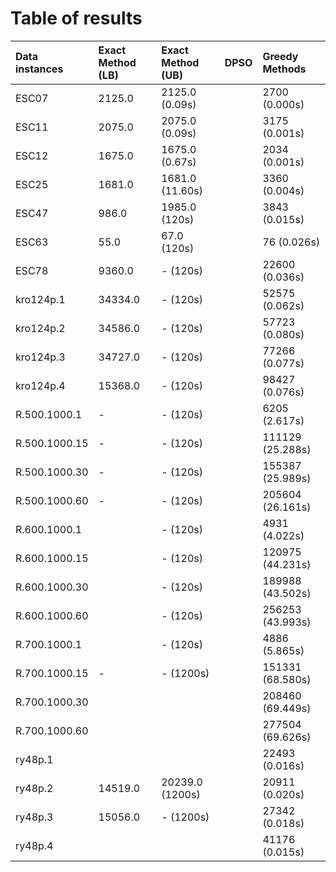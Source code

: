 # Table of results

| Data instances    | Exact Method (LB) | Exact Method (UB) | DPSO     | Greedy Methods |
| :---------------- | :-----------------| :---------------- | :------- | :------------- |
| ESC07             | 2125.0            | 2125.0 (0.09s)    |          | 2700 (0.000s)  |
| ESC11             | 2075.0            | 2075.0 (0.09s)    |          | 3175 (0.001s)  |
| ESC12             | 1675.0            | 1675.0 (0.67s)    |          | 2034 (0.001s)  |
| ESC25             | 1681.0            | 1681.0 (11.60s)   |          | 3360 (0.004s)  |
| ESC47             | 986.0             | 1985.0 (120s)     |          | 3843 (0.015s)  |
| ESC63             | 55.0              | 67.0 (120s)       |          | 76 (0.026s)    |
| ESC78             | 9360.0            | - (120s)          |          | 22600 (0.036s) |
| kro124p.1         | 34334.0           | - (120s)          |          | 52575 (0.062s) |
| kro124p.2         | 34586.0           | - (120s)          |          | 57723 (0.080s) |
| kro124p.3         | 34727.0           | - (120s)          |          | 77266 (0.077s) |
| kro124p.4         | 15368.0           | - (120s)          |          | 98427 (0.076s) |
| R.500.1000.1      | -                 | - (120s)          |          | 6205 (2.617s)  |
| R.500.1000.15     | -                 | - (120s)          |          | 111129 (25.288s) |
| R.500.1000.30     | -                 | - (120s)          |          | 155387 (25.989s) |
| R.500.1000.60     | -                 | - (120s)          |          | 205604 (26.161s) |
| R.600.1000.1      |                   | - (120s)          |          | 4931 (4.022s)  |
| R.600.1000.15     |                   | - (120s)          |          | 120975 (44.231s) |
| R.600.1000.30     |                   | - (120s)          |          | 189988 (43.502s) |
| R.600.1000.60     |                   | - (120s)          |          | 256253 (43.993s) |
| R.700.1000.1      |                   | - (120s)          |          | 4886 (5.865s)  |
| R.700.1000.15     | -                 | - (1200s)         |          | 151331 (68.580s) |
| R.700.1000.30     |                   |                   |          | 208460 (69.449s) |
| R.700.1000.60     |                   |                   |          | 277504 (69.626s) |
| ry48p.1           |                   |                   |          | 22493 (0.016s) |
| ry48p.2           | 14519.0           | 20239.0 (1200s)   |          | 20911 (0.020s) |
| ry48p.3           | 15056.0           | - (1200s)         |          | 27342 (0.018s) |
| ry48p.4           |                   |                   |          | 41176 (0.015s) |
